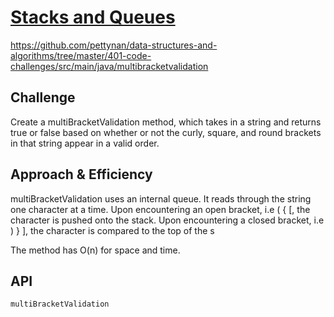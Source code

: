 # [Stacks and Queues](https://github.com/pettynan/data-structures-and-algorithms/tree/master/401-code-challenges/src/main/java/multibracketvalidation)
https://github.com/pettynan/data-structures-and-algorithms/tree/master/401-code-challenges/src/main/java/multibracketvalidation

## Challenge
Create a multiBracketValidation method, which takes in a string and returns true or false based on whether or not the curly, square, and round brackets in that string appear in a valid order.

## Approach & Efficiency
multiBracketValidation uses an internal queue. It reads through the string one character at a time. Upon encountering an open bracket, i.e ( { [, the character is pushed onto the stack. Upon encountering a closed bracket, i.e ) } ], the character is compared to the top of the s

The method has O(n) for space and time.

## API
    multiBracketValidation